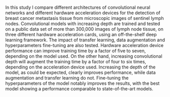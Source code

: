 

In this study I compare different architectures of convolutional neural
networks and different hardware acceleration devices for the detection of
breast cancer metastasis tissue from microscopic images of sentinel lymph
nodes. Convolutional models with increasing depth are trained and tested on a
public data set of more than 300,000 images of lymph node tissue, on three
different hardware acceleration cards, using an off-the-shelf deep learning
framework. The impact of transfer learning, data augmentation and
hyperparameters fine-tuning are also tested. Hardware acceleration device
performance can improve training time by a factor of five to seven, depending
on the model used. On the other hand, increasing convolutional depth will
augment the training time by a factor of four to six times, depending on the
acceleration device used. Increasing the depth of the model, as could be
expected, clearly improves performance, while data augmentation and transfer
learning do not. Fine-tuning the hyperparameters of the model notably improves
the results, with the best model showing a performance comparable to
state-of-the-art models.
